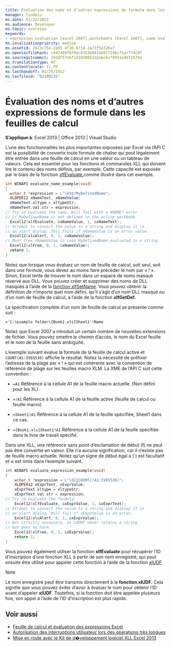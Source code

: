 ```yaml
---
title: Évaluation des noms et d’autres expressions de formule dans les feuilles de calcul
manager: lindalu
ms.date: 01/22/2022
ms.audience: Developer
ms.topic: overview
keywords:
- expression evaluation [excel 2007],worksheets [Excel 2007], name evaluation,evaluating expressions [Excel 2007],evaluating worksheet names [Excel 2007],expressions [Excel 2007], evaluating,names [Excel 2007], evaluating,name evaluation [Excel 2007],strings [Excel  2007], converting to values,xlfEvaluate function [Excel 2007],worksheets [Excel 2007], expression evaluation
ms.localizationpriority: medium
ms.assetid: 2b23c75e-2a95-4f26-8714-2a73f5e326a7
ms.openlocfilehash: c447d69f639dcb353e843ab9f724bcf5ac774c0f
ms.sourcegitcommit: 193df57ebf141020852d2ebc8cf0931edb71574a
ms.translationtype: MT
ms.contentlocale: fr-FR
ms.lasthandoff: 01/25/2022
ms.locfileid: "62199135"
---
```

# <a name="evaluating-names-and-other-worksheet-formula-expressions"></a>Évaluation des noms et d’autres expressions de formule dans les feuilles de calcul

**S’applique à**: Excel 2013 | Office 2013 | Visual Studio
  
L’une des fonctionnalités les plus importantes exposées par Excel via l’API C est la possibilité de convertir toute formule de chaîne qui peut légalement être entrée dans une feuille de calcul en une valeur ou un tableau de valeurs. Cela est essentiel pour les fonctions et commandes XLL qui doivent lire le contenu des noms définis, par exemple. Cette capacité est exposée par le biais de la fonction [xlfEvaluate,](xlfevaluate.md)comme illustré dans cet exemple.
  
```C
int WINAPI evaluate_name_example(void)
{
  wchar_t *expression = L"\016!MyDefinedName";
  XLOPER12 xNameText, xNameValue;
  xNameText.xltype = xltypeStr;
  xNameText.val.str = expression;
// Try to evaluate the name. Will fail with a #NAME? error
// if MyDefinedName is not defined in the active workbook.
  Excel12(xlfEvaluate, &xNameValue, 1, &xNameText);
// Attempt to convert the value to a string and display it in
// an alert dialog. This fails if xNameValue is an error value.
  Excel12(xlcAlert, 0, 1, &xNameValue);
// Must free xNameValue in case MyDefinedName evaluated to a string
  Excel12(xlFree, 0, 1, &xNameValue);
  return 1;
}
```

Notez que lorsque vous évaluez un nom de feuille de calcul, soit seul, soit dans une formule, vous devez au moins faire précéder le nom par « ! ». Sinon, Excel tente de trouver le nom dans un espace de noms masqué réservé aux DLL. Vous pouvez créer et supprimer des noms de DLL masqués à l’aide de la [fonction xlfSetName](xlfsetname.md). Vous pouvez obtenir la définition de n’importe quel nom défini, qu’il s’agit d’un nom DLL masqué ou d’un nom de feuille de calcul, à l’aide de la fonction **xlfGetDef.**
  
La spécification complète d’un nom de feuille de calcul se présente comme suit :
  
`='C:\example folder\[Book1.xls]Sheet1'!Name`
  
Notez que Excel 2007 a introduit un certain nombre de nouvelles extensions de fichier. Vous pouvez omettre le chemin d’accès, le nom du Excel feuille et le nom de la feuille sans ambiguïté.
  
L’exemple suivant évalue la formule de la feuille de calcul active et `COUNT(A1:IV65536)` affiche le résultat. Notez la nécessité de préfixer l’adresse de la plage par « ! » qui est cohérente avec la convention de référence de plage sur les feuilles macro XLM. La XME de l’API C suit cette convention :
  
- `=A1` Référence à la cellule A1 de la feuille macro actuelle. (Non défini pour les XL).
  
- `=!A1` Référence à la cellule A1 de la feuille active (feuille de calcul ou feuille macro)
  
- `=Sheet1!A1` Référence à la cellule A1 de la feuille spécifiée, Sheet1 dans ce cas.

- `=[Book1.xls]Sheet1!A1` Référence à la cellule A1 de la feuille spécifiée dans le livre de travail spécifié.
  
Dans une XLL, une référence sans point d’exclamation de début (**!**) ne peut pas être convertie en valeur. Elle n’a aucune signification, car il n’existe pas de feuille macro actuelle. Notez qu’un signe de début égal à ( ) est facultatif et **=** est omis dans l’exemple suivant.
  
```C
int WINAPI evaluate_expression_example(void)
{
    wchar_t *expression = L"\022COUNT(!A1:IV65536)";
    XLOPER12 xExprText, xExprValue;
    xExprText.xltype = xltypeStr;
    xExprText.val.str = expression;
// Try to evaluate the formula.
    Excel12(xlfEvaluate, &xExprValue, 1, &xExprText);
// Attempt to convert the value to a string and display it in
// an alert dialog. Will fail if xExprValue is an error.
    Excel12(xlcAlert, 0, 1, &xExprValue);
// Not strictly necessary, as COUNT never returns a string
// but does no harm.
    Excel12(xlFree, 0, 1, &xExprValue);
    return 1;
}
```

Vous pouvez également utiliser la fonction **xlfEvaluate** pour récupérer l’ID d’inscription d’une fonction XLL à partir de son nom enregistré, qui peut ensuite être utilisé pour appeler cette fonction à l’aide de la fonction [xlUDF](xludf.md).
  
> [!NOTE]
> Le nom enregistré peut être transmis directement à la **fonction xlUDF.** Cela signifie que vous pouvez éviter d’avoir à évaluer le nom pour obtenir l’ID avant d’appeler **xlUDF**. Toutefois, si la fonction doit être appelée plusieurs fois, son appel à l’aide de l’ID d’inscription est plus rapide.
  
## <a name="see-also"></a>Voir aussi

- [Feuille de calcul et évaluation des expressions Excel](excel-worksheet-and-expression-evaluation.md)
- [Autorisation des interruptions utilisateur lors des opérations très longues](permitting-user-breaks-in-lengthy-operations.md)
- [Mise en route avec le Kit de d�veloppement logiciel XLL Excel 2013](getting-started-with-the-excel-xll-sdk.md)
